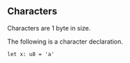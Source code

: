 ## Characters

Characters are 1 byte in size.

The following is a character declaration.

```
let x: u8 = 'a'
```